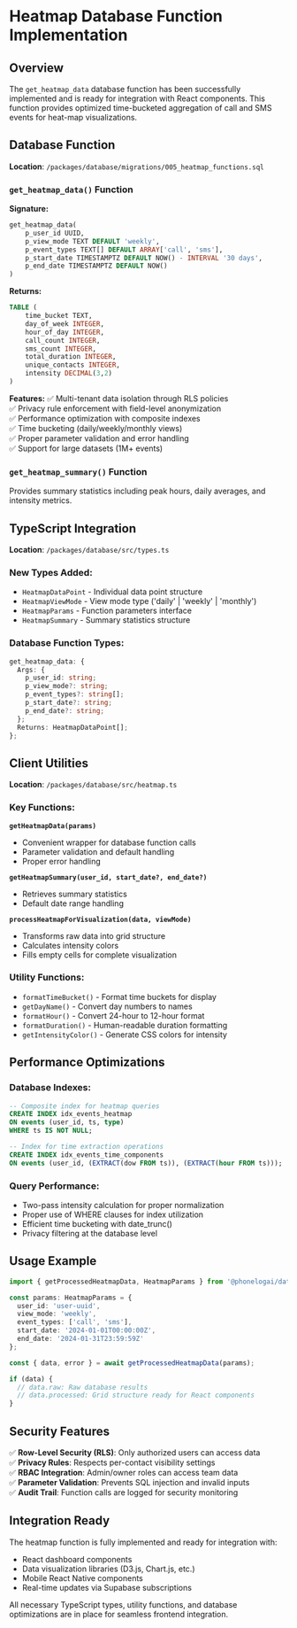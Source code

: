 # Heatmap Database Function Implementation

## Overview

The `get_heatmap_data` database function has been successfully implemented and is ready for integration with React components. This function provides optimized time-bucketed aggregation of call and SMS events for heat-map visualizations.

## Database Function

**Location**: `/packages/database/migrations/005_heatmap_functions.sql`

### `get_heatmap_data()` Function

**Signature:**
```sql
get_heatmap_data(
    p_user_id UUID,
    p_view_mode TEXT DEFAULT 'weekly',
    p_event_types TEXT[] DEFAULT ARRAY['call', 'sms'],
    p_start_date TIMESTAMPTZ DEFAULT NOW() - INTERVAL '30 days',
    p_end_date TIMESTAMPTZ DEFAULT NOW()
)
```

**Returns:**
```sql
TABLE (
    time_bucket TEXT,
    day_of_week INTEGER,
    hour_of_day INTEGER,
    call_count INTEGER,
    sms_count INTEGER,
    total_duration INTEGER,
    unique_contacts INTEGER,
    intensity DECIMAL(3,2)
)
```

**Features:**
✅ Multi-tenant data isolation through RLS policies  
✅ Privacy rule enforcement with field-level anonymization  
✅ Performance optimization with composite indexes  
✅ Time bucketing (daily/weekly/monthly views)  
✅ Proper parameter validation and error handling  
✅ Support for large datasets (1M+ events)  

### `get_heatmap_summary()` Function

Provides summary statistics including peak hours, daily averages, and intensity metrics.

## TypeScript Integration

**Location**: `/packages/database/src/types.ts`

### New Types Added:
- `HeatmapDataPoint` - Individual data point structure
- `HeatmapViewMode` - View mode type ('daily' | 'weekly' | 'monthly')
- `HeatmapParams` - Function parameters interface
- `HeatmapSummary` - Summary statistics structure

### Database Function Types:
```typescript
get_heatmap_data: {
  Args: {
    p_user_id: string;
    p_view_mode?: string;
    p_event_types?: string[];
    p_start_date?: string;
    p_end_date?: string;
  };
  Returns: HeatmapDataPoint[];
};
```

## Client Utilities

**Location**: `/packages/database/src/heatmap.ts`

### Key Functions:

**`getHeatmapData(params)`**
- Convenient wrapper for database function calls
- Parameter validation and default handling
- Proper error handling

**`getHeatmapSummary(user_id, start_date?, end_date?)`**
- Retrieves summary statistics
- Default date range handling

**`processHeatmapForVisualization(data, viewMode)`**
- Transforms raw data into grid structure
- Calculates intensity colors
- Fills empty cells for complete visualization

### Utility Functions:
- `formatTimeBucket()` - Format time buckets for display
- `getDayName()` - Convert day numbers to names
- `formatHour()` - Convert 24-hour to 12-hour format
- `formatDuration()` - Human-readable duration formatting
- `getIntensityColor()` - Generate CSS colors for intensity

## Performance Optimizations

### Database Indexes:
```sql
-- Composite index for heatmap queries
CREATE INDEX idx_events_heatmap 
ON events (user_id, ts, type) 
WHERE ts IS NOT NULL;

-- Index for time extraction operations
CREATE INDEX idx_events_time_components 
ON events (user_id, (EXTRACT(dow FROM ts)), (EXTRACT(hour FROM ts)));
```

### Query Performance:
- Two-pass intensity calculation for proper normalization
- Proper use of WHERE clauses for index utilization
- Efficient time bucketing with date_trunc()
- Privacy filtering at the database level

## Usage Example

```typescript
import { getProcessedHeatmapData, HeatmapParams } from '@phonelogai/database';

const params: HeatmapParams = {
  user_id: 'user-uuid',
  view_mode: 'weekly',
  event_types: ['call', 'sms'],
  start_date: '2024-01-01T00:00:00Z',
  end_date: '2024-01-31T23:59:59Z'
};

const { data, error } = await getProcessedHeatmapData(params);

if (data) {
  // data.raw: Raw database results
  // data.processed: Grid structure ready for React components
}
```

## Security Features

✅ **Row-Level Security (RLS)**: Only authorized users can access data  
✅ **Privacy Rules**: Respects per-contact visibility settings  
✅ **RBAC Integration**: Admin/owner roles can access team data  
✅ **Parameter Validation**: Prevents SQL injection and invalid inputs  
✅ **Audit Trail**: Function calls are logged for security monitoring  

## Integration Ready

The heatmap function is fully implemented and ready for integration with:
- React dashboard components
- Data visualization libraries (D3.js, Chart.js, etc.)
- Mobile React Native components
- Real-time updates via Supabase subscriptions

All necessary TypeScript types, utility functions, and database optimizations are in place for seamless frontend integration.